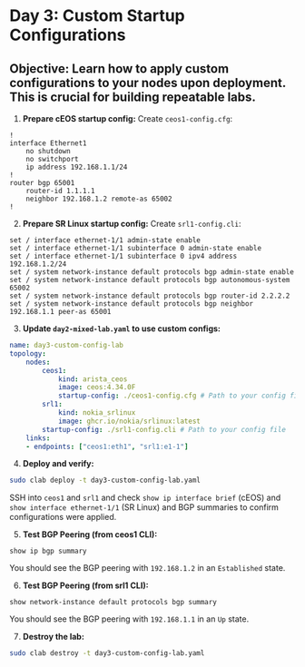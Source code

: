 # Day 3: Custom Startup Configurations

## **Objective:** Learn how to apply custom configurations to your nodes upon deployment. This is crucial for building repeatable labs.

1.  **Prepare cEOS startup config:**
Create `ceos1-config.cfg`:

```
!
interface Ethernet1
    no shutdown
    no switchport
    ip address 192.168.1.1/24
!
router bgp 65001
    router-id 1.1.1.1
    neighbor 192.168.1.2 remote-as 65002
!
```

2.  **Prepare SR Linux startup config:**
Create `srl1-config.cli`:

```
set / interface ethernet-1/1 admin-state enable
set / interface ethernet-1/1 subinterface 0 admin-state enable
set / interface ethernet-1/1 subinterface 0 ipv4 address 192.168.1.2/24
set / system network-instance default protocols bgp admin-state enable
set / system network-instance default protocols bgp autonomous-system 65002
set / system network-instance default protocols bgp router-id 2.2.2.2
set / system network-instance default protocols bgp neighbor 192.168.1.1 peer-as 65001
```

3.  **Update `day2-mixed-lab.yaml` to use custom configs:**

```yaml
name: day3-custom-config-lab
topology:
    nodes:
        ceos1:
            kind: arista_ceos
            image: ceos:4.34.0F
            startup-config: ./ceos1-config.cfg # Path to your config file
        srl1:
            kind: nokia_srlinux
            image: ghcr.io/nokia/srlinux:latest
        startup-config: ./srl1-config.cli # Path to your config file
    links:
    - endpoints: ["ceos1:eth1", "srl1:e1-1"]
```

4.  **Deploy and verify:**

```bash
sudo clab deploy -t day3-custom-config-lab.yaml
```

SSH into `ceos1` and `srl1` and check `show ip interface brief` (cEOS) and `show interface ethernet-1/1` (SR Linux) and BGP summaries to confirm configurations were applied.

5.  **Test BGP Peering (from ceos1 CLI):**

```
show ip bgp summary
```

You should see the BGP peering with `192.168.1.2` in an `Established` state.

6.  **Test BGP Peering (from srl1 CLI):**

```
show network-instance default protocols bgp summary
```

You should see the BGP peering with `192.168.1.1` in an `Up` state.

7.  **Destroy the lab:**

```bash
sudo clab destroy -t day3-custom-config-lab.yaml
```

